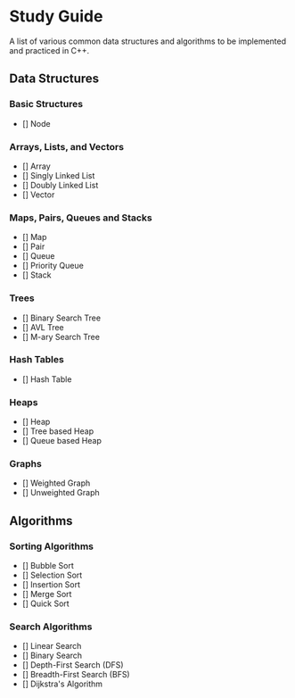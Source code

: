 # Study Guide
A list of various common data structures and algorithms to be implemented and practiced in C++.

## Data Structures
### Basic Structures
- [] Node

### Arrays, Lists, and Vectors
- [] Array
- [] Singly Linked List
- [] Doubly Linked List
- [] Vector

### Maps, Pairs, Queues and Stacks
- [] Map
- [] Pair
- [] Queue
- [] Priority Queue
- [] Stack

### Trees
- [] Binary Search Tree
- [] AVL Tree
- [] M-ary Search Tree

### Hash Tables
- [] Hash Table

### Heaps
- [] Heap
- [] Tree based Heap
- [] Queue based Heap

### Graphs
- [] Weighted Graph
- [] Unweighted Graph

## Algorithms
### Sorting Algorithms
- [] Bubble Sort
- [] Selection Sort
- [] Insertion Sort
- [] Merge Sort
- [] Quick Sort

### Search Algorithms
- [] Linear Search
- [] Binary Search
- [] Depth-First Search (DFS)
- [] Breadth-First Search (BFS)
- [] Dijkstra's Algorithm